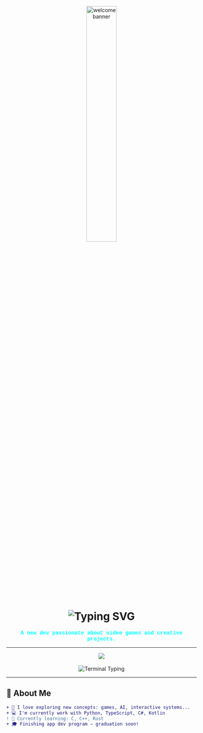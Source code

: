 <p align="center">
  <img src="https://i.pinimg.com/originals/26/67/e0/2667e0f188eafba8fc3a082d52137607.gif" width="40%" alt="welcome banner" style="border-radius: 15px;" />
</p>

<h1 align="center">
  <img src="https://readme-typing-svg.demolab.com?font=Press+Start+2P&size=22&pause=1000&color=00F7FF&center=true&vCenter=true&width=435&lines=Yo%2C+I'm+Adafang+!;Dev+%E2%9C%94+Retro+%E2%9C%94+Game+%E2%9C%94+Code+Lover" alt="Typing SVG" />
</h1>

<p align="center">
  <b><span style="color:#00ffff;font-family:'Courier New',monospace;">
    A new dev passionate about video games and creative projects.
  </span></b>
</p>

---

<div align="center">

<img src="https://img.shields.io/badge/🌀%20Seeking%20New%20Horizons-Available%20Now-%23ff00ff?style=for-the-badge&logo=retroarch&logoColor=white" />
<br><br>

<!-- Terminal style block -->
<img src="https://readme-typing-svg.demolab.com?font=Fira+Code&weight=500&size=18&pause=1000&color=00FFCC&center=true&vCenter=true&multiline=true&width=500&lines=%3E+System+Status%3A+ACTIVE;%3E+Role+Target%3A+software%2Fweb%2Fgame+dev;%3E+Objective%3A+Build+cool+sh*t+with+awesome+people;%3E+Execute%3A+sudo+hire+adafang" alt="Terminal Typing" />

</div>

---

## 👾 About Me

```diff
+ 🧠 I love exploring new concepts: games, AI, interactive systems...
+ 💻 I'm currently work with Python, TypeScript, C#, Kotlin
! 🔧 Currently learning: C, C++, Rust
+ 🎓 Finishing app dev program — graduation soon!
